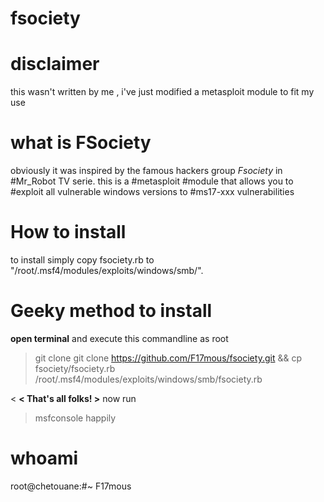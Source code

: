 # fsociety
# disclaimer
this wasn't written by me , i've just modified a metasploit module to fit my use
# what is FSociety
obviously it was inspired by the famous hackers group _*Fsociety*_ in #Mr_Robot TV serie.
this is a #metasploit #module that allows you to #exploit all vulnerable windows versions to #ms17-xxx vulnerabilities
# How to install
to install simply copy fsociety.rb to "/root/.msf4/modules/exploits/windows/smb/".
# Geeky method to install
**open terminal**
and execute this commandline as root
>
> git clone git clone https://github.com/F17mous/fsociety.git && cp fsociety/fsociety.rb /root/.msf4/modules/exploits/windows/smb/fsociety.rb
>
<
**< That's all folks! >**
now run
>msfconsole
happily
# whoami
root@chetouane:#~ F17mous
